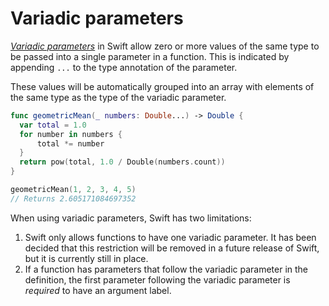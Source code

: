 # Variadic parameters

[_Variadic parameters_][variadic-parameters] in Swift allow zero or more values of the same type to be passed into a single parameter in a function.
This is indicated by appending `...` to the type annotation of the parameter.

These values will be automatically grouped into an array with elements of the same type as the type of the variadic parameter.

```swift
func geometricMean(_ numbers: Double...) -> Double {
  var total = 1.0
  for number in numbers {
      total *= number
  }
  return pow(total, 1.0 / Double(numbers.count))
}

geometricMean(1, 2, 3, 4, 5)
// Returns 2.605171084697352
```

When using variadic parameters, Swift has two limitations:

1. Swift only allows functions to have one variadic parameter. It has been decided that this restriction will be removed in a future release of Swift, but it is currently still in place.
2. If a function has parameters that follow the variadic parameter in the definition, the first parameter following the variadic parameter is _required_ to have an argument label.

[variadic-parameters]: https://docs.swift.org/swift-book/documentation/the-swift-programming-language/functions/#Variadic-Parameters
